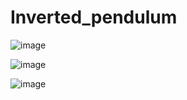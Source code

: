 # Inverted_pendulum

![image](https://github.com/user-attachments/assets/e3386f4b-bbff-49f9-908b-d91485db6d23)


![image](https://github.com/user-attachments/assets/aba3e0a7-3a55-42ea-8c46-713cc4a14d7b)

![image](https://github.com/user-attachments/assets/79225ad9-d2d5-4b24-bd41-4d0a039069a4)
